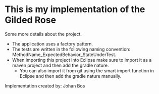 # This is my implementation of the Gilded Rose
Some more details about the project. 
* The application uses a factory pattern.
* The tests are written in the following naming convention: MethodName_ExpectedBehavior_StateUnderTest. 
* When importing this project into Eclipse make sure to import it as a maven project and then add the gradle nature. 
    * You can also import it from git using the smart import function in Eclipse and then add the gradle nature manually. 


Implementation created by: Johan Bos